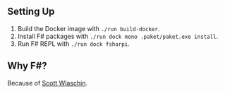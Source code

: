 ## Setting Up

1. Build the Docker image with `./run build-docker`.
2. Install F# packages with `./run dock mono .paket/paket.exe install`.
3. Run F# REPL with `./run dock fsharpi`.

## Why F#?

Because of [Scott Wlaschin](https://fsharpforfunandprofit.com/).
